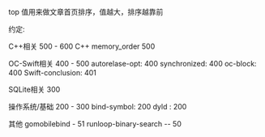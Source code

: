 top 值用来做文章首页排序，值越大，排序越靠前

约定:

C++相关 500 - 600 
C++ memory_order 500

OC-Swift相关 400 - 500
autorelase-opt: 400
synchronized: 400
oc-block: 400
Swift-conclusion: 401

SQLite相关 300

操作系统/基础 200 - 300
bind-symbol: 200
dyld : 200

其他
gomobilebind - 51
runloop-binary-search -- 50

